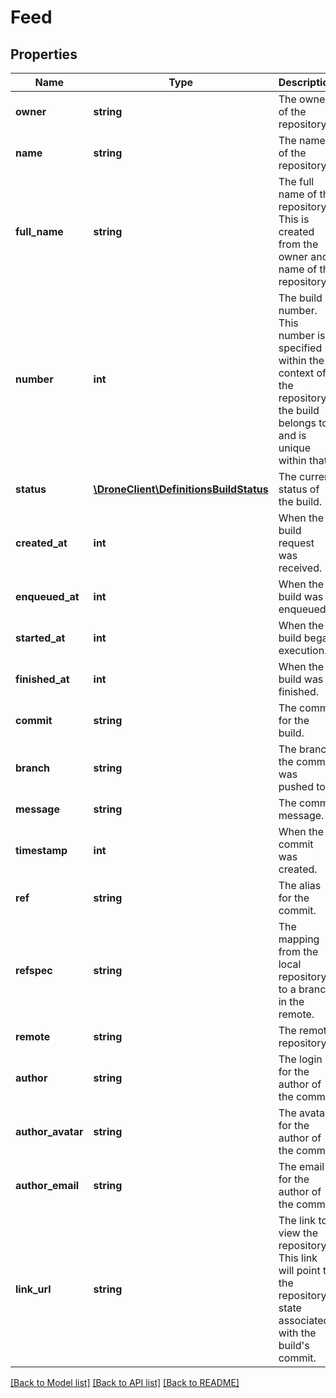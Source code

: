 # Feed

## Properties
Name | Type | Description | Notes
------------ | ------------- | ------------- | -------------
**owner** | **string** | The owner of the repository. | [optional] 
**name** | **string** | The name of the repository. | [optional] 
**full_name** | **string** | The full name of the repository.  This is created from the owner and name of the repository. | [optional] 
**number** | **int** | The build number.  This number is specified within the context of the repository the build belongs to and is unique within that. | [optional] 
**status** | [**\DroneClient\DefinitionsBuildStatus**](DefinitionsBuildStatus.md) | The current status of the build. | [optional] 
**created_at** | **int** | When the build request was received. | [optional] 
**enqueued_at** | **int** | When the build was enqueued. | [optional] 
**started_at** | **int** | When the build began execution. | [optional] 
**finished_at** | **int** | When the build was finished. | [optional] 
**commit** | **string** | The commit for the build. | [optional] 
**branch** | **string** | The branch the commit was pushed to. | [optional] 
**message** | **string** | The commit message. | [optional] 
**timestamp** | **int** | When the commit was created. | [optional] 
**ref** | **string** | The alias for the commit. | [optional] 
**refspec** | **string** | The mapping from the local repository to a branch in the remote. | [optional] 
**remote** | **string** | The remote repository. | [optional] 
**author** | **string** | The login for the author of the commit. | [optional] 
**author_avatar** | **string** | The avatar for the author of the commit. | [optional] 
**author_email** | **string** | The email for the author of the commit. | [optional] 
**link_url** | **string** | The link to view the repository.  This link will point to the repository state associated with the build&#39;s commit. | [optional] 

[[Back to Model list]](../README.md#documentation-for-models) [[Back to API list]](../README.md#documentation-for-api-endpoints) [[Back to README]](../README.md)



